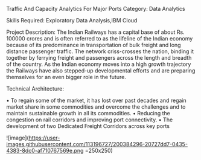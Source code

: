 Traffic And Capacity Analytics For Major Ports
Category: Data Analytics

Skills Required:
Exploratory Data Analysis,IBM Cloud

Project Description:
The Indian Railways has a capital base of about Rs. 100000 crores and is often referred to as the lifeline of the Indian economy because of its predominance in transportation of bulk freight and long distance passenger traffic. The network criss-crosses the nation, binding it together by ferrying freight and passengers across the length and breadth of the country. As the Indian economy moves into a high growth trajectory the Railways have also stepped-up developmental efforts and are preparing themselves for an even bigger role in the future.
 
 
Technical Architecture:
 
•         To regain some of the market, it has lost over past decades and regain market share in some commodities and overcome the challenges and to maintain sustainable growth in all its commodities.
•         Reducing the congestion on rail corridors and improving port connectivity.
•         The development of two Dedicated Freight Corridors across key ports

![image](https://user-images.githubusercontent.com/113196727/200384296-20727dd7-0435-4383-8dc0-af710767569e.png =250x250)
